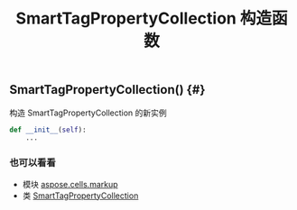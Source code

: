 ﻿---
title: SmartTagPropertyCollection 构造函数
second_title: Aspose.Cells for Python via .NET API 参考文献
description:
type: docs
weight: 10
url: /zh/python-net/aspose.cells.markup/smarttagpropertycollection/__init__/
is_root: false
---
##  SmartTagPropertyCollection() {#}
构造 SmartTagPropertyCollection 的新实例



```python
def __init__(self):
    ...
```





### 也可以看看
* 模块 [aspose.cells.markup](../../)
* 类 [SmartTagPropertyCollection](/cells/zh/python-net/aspose.cells.markup/smarttagpropertycollection)

